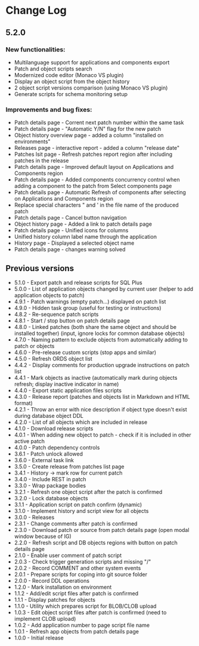 # Change Log

## 5.2.0
### New functionalities:
- Multilanguage support for applications and components export
- Patch and object scripts search
- Modernized code editor (Monaco VS plugin)
- Display an object script from the object history
- 2 object script versions comparison (using Monaco VS plugin)
- Generate scripts for schema monitoring setup

### Improvements and bug fixes:
- Patch details page - Corrent next patch number within the same task
- Patch details page - "Automatic Y/N" flag for the new patch
- Object history overview page - added a column "installed on environments" 
- Releases page - interactive report - added a column "release date"
- Patches lsit page - Refresh patches report region after including patches in the release
- Patch details page - Improved default layout on Applications and Components region
- Patch details page - Added components concurrency control when adding a component to the patch from Select components page
- Patch details page - Automatic Refresh of components after selecting on Applications and Components region
- Replace special characters " and ' in the file name of the produced patch
- Patch details page - Cancel button navigation
- Object history page - Added a link to patch details page
- Patch details page - Unified icons for columns
- Unified history column label name through the application
- History page - Displayed a selected object name
- Patch details page - changes warning solved



## Previous versions
- 5.1.0 - Export patch and release scripts for SQL Plus 
- 5.0.0 - List of application objects changed by current user (helper to add application objects to patch)
- 4.9.1 - Patch warnings (empty patch...) displayed on patch list
- 4.9.0 - Hidden task group (useful for testing or instructions)
- 4.8.2 - Re-sequence patch scripts
- 4.8.1 - Start / stop button on patch details page
- 4.8.0 - Linked patches (both share the same object and should be installed together) (input, ignore locks for common database objects)
- 4.7.0 - Naming pattern to exclude objects from automatically adding to patch or objects
- 4.6.0 - Pre-release custom scripts (stop apps and similar)
- 4.5.0 - Refresh ORDS object list
- 4.4.2 - Display comments for production upgrade instructions on patch list
- 4.4.1 - Mark objects as inactive (automatically mark during objects refresh; display inactive indicator in name)
- 4.4.0 - Export static application files scripts
- 4.3.0 - Release report (patches and objects list in Markdown and HTML format)
- 4.2.1 - Throw an error with nice description if object type doesn't exist during database object DDL
- 4.2.0 - List of all objects which are included in release
- 4.1.0 - Download release scripts
- 4.0.1 - When adding new object to patch - check if it is included in other active patch
- 4.0.0 - Patch dependency controls
- 3.6.1 - Patch unlock allowed
- 3.6.0 - External task link
- 3.5.0 - Create release from patches list page
- 3.4.1 - History -> mark row for current patch
- 3.4.0 - Include REST in patch
- 3.3.0 - Wrap package bodies
- 3.2.1 - Refresh one object script after the patch is confirmed
- 3.2.0 - Lock database objects
- 3.1.1 - Application script on patch confirm (dynamic)
- 3.1.0 - Implement history and script view for all objects
- 3.0.0 - Releases
- 2.3.1 - Change comments after patch is confirmed
- 2.3.0 - Download patch or source from patch details page (open modal window because of IG)
- 2.2.0 - Refresh script and DB objects regions with button on patch details page
- 2.1.0 - Enable user comment of patch script
- 2.0.3 - Check trigger generation scripts and missing "/"
- 2.0.2 - Record COMMENT and other system events
- 2.0.1 - Prepare scripts for coping into git source folder
- 2.0.0 - Record DDL operations
- 1.2.0 - Mark installation on environment
- 1.1.2 - Add/edit script files after patch is confirmed
- 1.1.1 - Display patches for objects
- 1.1.0 - Utility which prepares script for BLOB/CLOB upload
- 1.0.3 - Edit object script files after patch is confirmed (need to implement CLOB upload)
- 1.0.2 - Add application number to page script file name
- 1.0.1 - Refresh app objects from patch details page
- 1.0.0 - Initial release

